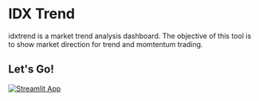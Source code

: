 # IDX Trend


idxtrend is a market trend analysis dashboard.  The objective of this tool is to show market direction for trend and momtentum trading.

## Let's Go!

[![Streamlit App](https://static.streamlit.io/badges/streamlit_badge_black_white.svg)](https://idxtrend.streamlitapp.com/)

